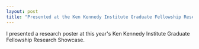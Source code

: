 ```yaml
---
layout: post
title: "Presented at the Ken Kennedy Institute Graduate Fellowship Research Showcase"
---
```


I presented a research poster at this year's Ken Kennedy Institute Graduate Fellowship Research Showcase.
